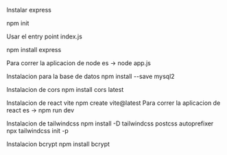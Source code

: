 Instalar express

npm init

Usar el entry point index.js
  
npm install express
  
Para correr la aplicacion de node es -> node app.js 

Instalacion para la base de datos
npm install --save mysql2

Instalacion de cors
npm install cors latest

Instalacion de react vite
npm create vite@latest
Para correr la aplicacion de react es -> npm run dev

Instalacion de tailwindcss
npm install -D tailwindcss postcss autoprefixer
npx tailwindcss init -p

Instalacion bcrypt
npm install bcrypt
